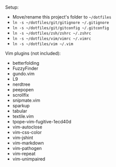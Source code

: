 Setup:

- Move/rename this project's folder to `~/dotfiles`
- `ln -s ~/dotfiles/git/gitignore ~/.gitignore`
- `ln -s ~/dotfiles/git/gitconfig ~/.gitconfig`
- `ln -s ~/dotfiles/zsh/zshrc ~/.zshrc`
- `ln -s ~/dotfiles/vim/vimrc ~/.vimrc`
- `ln -s ~/dotfiles/vim ~/.vim`

Vim plugins (not included):
- betterfolding
- FuzzyFinder
- gundo.vim
- L9
- nerdtree
- peepopen
- scrollfix
- snipmate.vim
- sparkup
- tabular
- textile.vim
- tpope-vim-fugitive-1ecd40d
- vim-autoclose
- vim-css-color
- vim-jshint
- vim-markdown
- vim-pathogen
- vim-repeat
- vim-unimpaired

